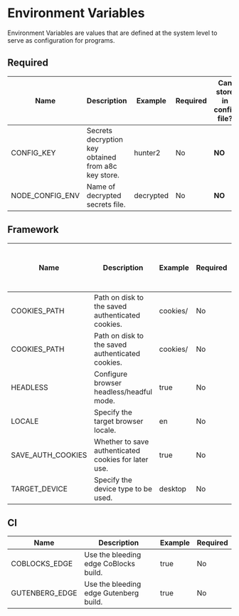 # Environment Variables

Environment Variables are values that are defined at the system level to serve as configuration for programs.

## Required

| Name            | Description                                         | Example   | Required | Can store in config file? |
| --------------- | --------------------------------------------------- | --------- | -------- | ------------------------- |
| CONFIG_KEY      | Secrets decryption key obtained from a8c key store. | hunter2   | No       | **NO**                    |
| NODE_CONFIG_ENV | Name of decrypted secrets file.                     | decrypted | No       | **NO**                    |

## Framework

| Name              | Description                                          | Example  | Required | Can store in config file? |
| ----------------- | ---------------------------------------------------- | -------- | -------- | ------------------------- |
| COOKIES_PATH      | Path on disk to the saved authenticated cookies.     | cookies/ | No       | **NO**                    |
| COOKIES_PATH      | Path on disk to the saved authenticated cookies.     | cookies/ | No       | **NO**                    |
| HEADLESS          | Configure browser headless/headful mode.             | true     | No       | YES                       |
| LOCALE            | Specify the target browser locale.                   | en       | No       | YES                       |
| SAVE_AUTH_COOKIES | Whether to save authenticated cookies for later use. | true     | No       | YES                       |
| TARGET_DEVICE     | Specify the device type to be used.                  | desktop  | No       | YES                       |

## CI

| Name           | Description                            | Example | Required |
| -------------- | -------------------------------------- | ------- | -------- |
| COBLOCKS_EDGE  | Use the bleeding edge CoBlocks build.  | true    | No       |
| GUTENBERG_EDGE | Use the bleeding edge Gutenberg build. | true    | No       |

<!-- When adding new rows, run the following command to sort the resulting sub-table in alphabetical order:

cd test/e2e/docs
head -n 38 environment_variables.md | tail +33 | sort --field-separator=\| --key=1

Adjust the value of `head -n <x>` to be the last row of the table to be sorted.
Adjust the value of `tail +x` to be the first row of the table to be sorted.

eg. head -n 28 environment_variables.md | tail +27 | sort --field-separator=\| --key=1

-> sorts from row 27 to 28.
 -->
